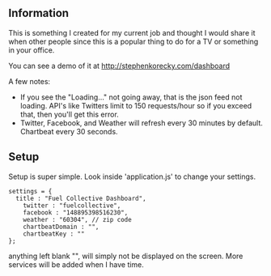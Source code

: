 ## Information
This is something I created for my current job and thought I would share it when other people since this is a popular thing to do for a TV or something in your office.

You can see a demo of it at http://stephenkorecky.com/dashboard

A few notes:
- If you see the "Loading..." not going away, that is the json feed not loading. API's like Twitters limit to 150 requests/hour so if you exceed that, then you'll get this error.
- Twitter, Facebook, and Weather will refresh every 30 minutes by default. Chartbeat every 30 seconds.

## Setup
Setup is super simple. Look inside 'application.js' to change your settings.

    settings = {
      title : "Fuel Collective Dashboard",
    	twitter : "fuelcollective",
    	facebook : "148895398516230",
    	weather : "60304", // zip code
    	chartbeatDomain : "",
    	chartbeatKey : ""
    };
    
anything left blank "", will simply not be displayed on the screen. More services will be added when I have time.
